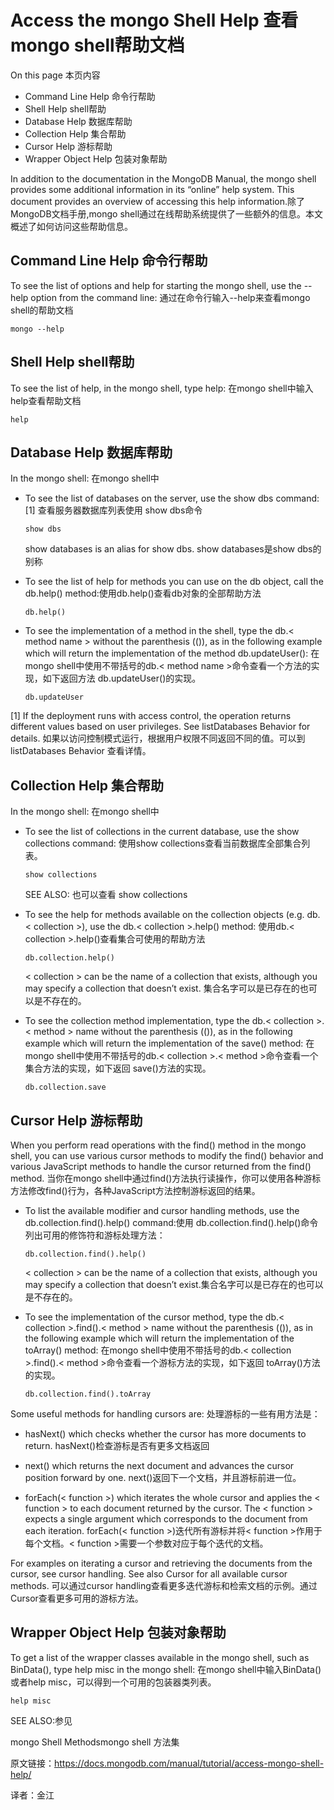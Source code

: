 # Access the mongo Shell Help 查看mongo shell帮助文档

On this page 本页内容

- Command Line Help[](https://docs.mongodb.com/manual/tutorial/access-mongo-shell-help/#command-line-help) 命令行帮助
- Shell Help[](https://docs.mongodb.com/manual/tutorial/access-mongo-shell-help/#shell-help) shell帮助
- Database Help[](https://docs.mongodb.com/manual/tutorial/access-mongo-shell-help/#database-help) 数据库帮助
- Collection Help[](https://docs.mongodb.com/manual/tutorial/access-mongo-shell-help/#collection-help) 集合帮助
- Cursor Help[](https://docs.mongodb.com/manual/tutorial/access-mongo-shell-help/#cursor-help) 游标帮助
- Wrapper Object Help[](https://docs.mongodb.com/manual/tutorial/access-mongo-shell-help/#wrapper-object-help) 包装对象帮助

In addition to the documentation in the MongoDB Manual[](https://docs.mongodb.com/manual/), the mongo[](https://docs.mongodb.com/manual/reference/program/mongo/#bin.mongo) shell provides some additional information in its “online” help system. This document provides an overview of accessing this help information.除了MongoDB文档手册,mongo shell通过在线帮助系统提供了一些额外的信息。本文概述了如何访问这些帮助信息。

## Command Line Help 命令行帮助

To see the list of options and help for starting the mongo shell, use the --help option from the command line: 通过在命令行输入--help来查看mongo shell的帮助文档
```
mongo --help
```

## Shell Help shell帮助

To see the list of help, in the mongo shell, type help: 在mongo shell中输入help查看帮助文档

```
help
```
## Database Help 数据库帮助

In the mongo[](https://docs.mongodb.com/manual/reference/program/mongo/#bin.mongo) shell: 在mongo shell中

* To see the list of databases on the server, use the show dbs command: [1][](https://docs.mongodb.com/manual/tutorial/access-mongo-shell-help/#access) 查看服务器数据库列表使用 show dbs命令

    ```
    show dbs
    ```
    show databases is an alias for show dbs. show databases是show dbs的别称
* To see the list of help for methods you can use on the db object, call the db.help()[](https://docs.mongodb.com/manual/reference/method/db.help/#db.help) method:使用db.help()查看db对象的全部帮助方法

    ```
    db.help()
    ```

* To see the implementation of a method in the shell, type the db.< method name > without the parenthesis (()), as in the following example which will return the implementation of the method db.updateUser(): 在mongo shell中使用不带括号的db.< method name >命令查看一个方法的实现，如下返回方法 db.updateUser()的实现。
    ```
    db.updateUser
    ```

[1][](https://docs.mongodb.com/manual/tutorial/access-mongo-shell-help/#access)	If the deployment runs with access control, the operation returns different values based on user privileges. See listDatabases Behavior[](https://docs.mongodb.com/manual/reference/command/listDatabases/#listdatabases-behavior) for details. 如果以访问控制模式运行，根据用户权限不同返回不同的值。可以到listDatabases Behavior 查看详情。

## Collection Help 集合帮助

In the mongo[](https://docs.mongodb.com/manual/reference/program/mongo/#bin.mongo) shell: 在mongo shell中

* To see the list of collections in the current database, use the show collections command: 使用show collections查看当前数据库全部集合列表。

    ```
    show collections
    ```
    SEE ALSO: 也可以查看
    show collections[](https://docs.mongodb.com/manual/release-notes/4.0-compatibility/#compat-show-collections)

* To see the help for methods available on the collection objects (e.g. db.< collection >), use the db.< collection >.help() method: 使用db.< collection >.help()查看集合可使用的帮助方法

    ```
    db.collection.help()
    ```
    < collection > can be the name of a collection that exists, although you may specify a collection that doesn’t exist. 集合名字可以是已存在的也可以是不存在的。

* To see the collection method implementation, type the db.< collection >.<  method > name without the parenthesis (()), as in the following example which will return the implementation of the save()[](https://docs.mongodb.com/manual/reference/method/db.collection.save/#db.collection.save) method: 在mongo shell中使用不带括号的db.< collection >.< method >命令查看一个集合方法的实现，如下返回 save()方法的实现。

    ```
    db.collection.save
    ```

## Cursor Help 游标帮助

When you perform read operations[](https://docs.mongodb.com/manual/tutorial/query-documents/#read-operations-queries) with the find()[](https://docs.mongodb.com/manual/reference/method/db.collection.find/#db.collection.find) method in the mongo shell, you can use various cursor methods to modify the find()[](https://docs.mongodb.com/manual/reference/method/db.collection.find/#db.collection.find) behavior and various JavaScript methods to handle the cursor returned from the find()[](https://docs.mongodb.com/manual/reference/method/db.collection.find/#db.collection.find) method. 当你在mongo shell中通过find()方法执行读操作，你可以使用各种游标方法修改find()行为，各种JavaScript方法控制游标返回的结果。

* To list the available modifier and cursor handling methods, use the db.collection.find().help() command:使用 db.collection.find().help()命令列出可用的修饰符和游标处理方法：

    ```
    db.collection.find().help()
    ```
    < collection > can be the name of a collection that exists, although you may specify a collection that doesn’t exist.集合名字可以是已存在的也可以是不存在的。

* To see the implementation of the cursor method, type the db.< collection >.find().< method > name without the parenthesis (()), as in the following example which will return the implementation of the toArray() method: 在mongo shell中使用不带括号的db.< collection >.find().< method >命令查看一个游标方法的实现，如下返回 toArray()方法的实现。

    ```
    db.collection.find().toArray
    ```

Some useful methods for handling cursors are:
处理游标的一些有用方法是：

* hasNext()[](https://docs.mongodb.com/manual/reference/method/cursor.hasNext/#cursor.hasNext) which checks whether the cursor has more documents to return. hasNext()检查游标是否有更多文档返回

* next()[](https://docs.mongodb.com/manual/reference/method/cursor.next/#cursor.next) which returns the next document and advances the cursor position forward by one. next()返回下一个文档，并且游标前进一位。

* forEach(< function >)[](https://docs.mongodb.com/manual/reference/method/cursor.forEach/#cursor.forEach) which iterates the whole cursor and applies the < function > to each document returned by the cursor. The < function > expects a single argument which corresponds to the document from each iteration. forEach(< function >)迭代所有游标并将< function >作用于每个文档。< function >需要一个参数对应于每个迭代的文档。

For examples on iterating a cursor and retrieving the documents from the cursor, see cursor handling[](https://docs.mongodb.com/manual/tutorial/iterate-a-cursor/). See also Cursor[](https://docs.mongodb.com/manual/reference/method/#js-query-cursor-methods) for all available cursor methods. 可以通过cursor handling查看更多迭代游标和检索文档的示例。通过Cursor查看更多可用的游标方法。

## Wrapper Object Help 包装对象帮助

To get a list of the wrapper classes available in the mongo[](https://docs.mongodb.com/manual/reference/program/mongo/#bin.mongo) shell, such as BinData(), type help misc in the mongo[](https://docs.mongodb.com/manual/reference/program/mongo/#bin.mongo) shell: 在mongo shell中输入BinData()或者help misc，可以得到一个可用的包装器类列表。

```
help misc
```
SEE ALSO:参见

mongo Shell Methods[](https://docs.mongodb.com/manual/reference/method/)mongo shell 方法集



原文链接：https://docs.mongodb.com/manual/tutorial/access-mongo-shell-help/

译者：金江

